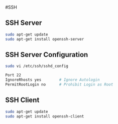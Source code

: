 #SSH

## SSH Server
```sh
sudo apt-get update
sudo apt-get install openssh-server
```

## SSH Server Configuration
```sh
sudo vi /etc/ssh/sshd_config

Port 22 
IgnoreRhosts yes        # Ignore Autologin 
PermitRootLogin no      # Prohibit Login as Root
```

## SSH Client
```sh
sudo apt-get update
sudo apt-get install openssh-client
```
